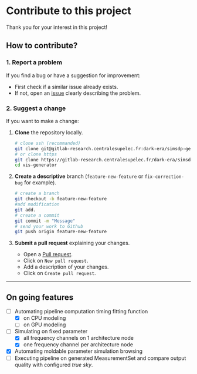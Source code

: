 # Contribute to this project

Thank you for your interest in this project! 

## How to contribute?

### 1. Report a problem 
If you find a bug or have a suggestion for improvement:
- First check if a similar issue already exists.
- If not, open an [issue](https://github.com/Ophelie-Renaud/vis-generator/issues) clearly describing the problem.

### 2. Suggest a change 
If you want to make a change:
1. **Clone** the repository locally.
	```bash
	# clone ssh (recommanded)
	git clone git@gitlab-research.centralesupelec.fr:dark-era/simsdp-generic-imaging-pipeline.git
	# or clone https
	git clone https://gitlab-research.centralesupelec.fr/dark-era/simsdp-generic-imaging-pipeline.git
	cd vis-generator 
	```

2. **Create a descriptive** branch (`feature-new-feature` or `fix-correction-bug` for example).
    ```bash
    # create a branch
    git checkout -b feature-new-feature
    #add modification
    git add.
    # create a commit
    git commit -m "Message"
    # send your work to Github
    git push origin feature-new-feature
    ```

3. **Submit a pull request** explaining your changes.
    - Open a [Pull request](https://github.com/Ophelie-Renaud/vis-generator/pulls).
    - Click on `New pull request`.
    - Add a description of your changes.
    - Click on `Create pull request`.

---

## On going features

- [ ] Automating pipeline computation timing fitting function
  - [x] on CPU modeling
  - [ ] on GPU modeling
- [ ] Simulating on fixed parameter
  - [x] all frequency channels on 1 architecture node
  - [x] one frequency channel per architecture node
- [x] Automating moldable parameter simulation browsing
- [ ] Executing pipeline on generated MeasurementSet and compare output quality with configured *true sky*.
